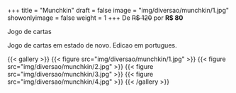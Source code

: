 +++
title = "Munchkin"
draft = false
image = "img/diversao/munchkin/1.jpg"
showonlyimage = false
weight = 1
+++
De ~~R$ 120~~ por **R$ 80**

Jogo de cartas

<!--more-->

Jogo de cartas em estado de novo. Edicao em portugues.

{{< gallery >}}
{{< figure src="img/diversao/munchkin/1.jpg" >}}
{{< figure src="img/diversao/munchkin/2.jpg" >}}
{{< figure src="img/diversao/munchkin/3.jpg" >}}
{{< figure src="img/diversao/munchkin/4.jpg" >}}
{{< /gallery >}}